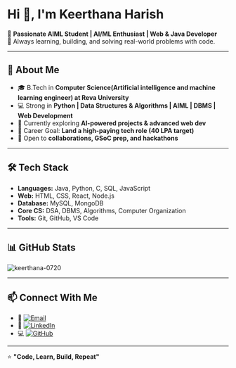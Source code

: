 # Hi 👋, I'm Keerthana Harish

🌟 **Passionate AIML Student | AI/ML Enthusiast | Web & Java Developer**  
🚀 Always learning, building, and solving real-world problems with code.  

---

## 🚀 About Me  
- 🎓 B.Tech in **Computer Science(Artificial intelligence and machine learning engineer) at Reva University** 
- 💻 Strong in **Python | Data Structures & Algorithms | AIML | DBMS | Web Development**  
- 🌱 Currently exploring **AI-powered projects & advanced web dev** 
- 🎯 Career Goal: **Land a high-paying tech role (40 LPA target)** 
- 🤝 Open to **collaborations, GSoC prep, and hackathons** 

---

## 🛠️ Tech Stack  
- **Languages:** Java, Python, C, SQL, JavaScript  
- **Web:** HTML, CSS, React, Node.js  
- **Database:** MySQL, MongoDB  
- **Core CS:** DSA, DBMS, Algorithms, Computer Organization  
- **Tools:** Git, GitHub, VS Code  

---

## 📊 GitHub Stats  
![keerthana-0720](https://github.com/keerthana-0720)
  
---

## 📫 Connect With Me  
- 📧 [![Email](https://img.shields.io/badge/Email-D14836?style=for-the-badge&logo=gmail&logoColor=white)](mailto:keerthana.harish07@gmail.com)   
- 💼 [![LinkedIn](https://img.shields.io/badge/LinkedIn-0077B5?style=for-the-badge&logo=linkedin&logoColor=white)](https://www.linkedin.com/in/keerthana-harish-07bh)  
- 💻 [![GitHub](https://img.shields.io/badge/GitHub-2EA043?style=for-the-badge&logo=github&logoColor=white)](https://github.com/keerthana-0720)  

---

⭐️ **"Code, Learn, Build, Repeat"**
